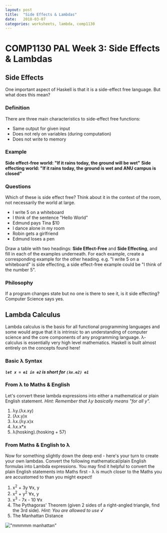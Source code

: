 ```yaml
---
layout: post
title:  "Side Effects & Lambdas"
date:   2018-03-07
categories: worksheets, lambda, comp1130
---
```


# COMP1130 PAL Week 3: Side Effects & Lambdas

## Side Effects

One important aspect of Haskell is that it is a side-effect free language. But what does this mean?

### Definition

There are three main characteristics to side-effect free functions:

* Same output for given input
* Does not rely on variables (during computation)
* Does not write to memory
    
### Example

__Side effect-free world: "If it rains today, the ground will be wet"__
__Side effecting world: "If it rains today, the ground is wet and ANU campus is closed"__

### Questions

Which of these is side effect free? Think about it in the context of the room, not necessarily the world at large.

* I write 5 on a whiteboard
* I think of the sentence "Hello World"
* Edmund pays Tina $10
* I dance alone in my room
* Robin gets a girlfriend
* Edmund loses a pen

Draw a table with two headings: **Side Effect-Free** and **Side Effecting**, and fill in each of the examples underneath. For each example, create a corresponding example for the other heading. e.g. "I write 5 on a whiteboard" is side effecting, a side effect-free example could be "I think of the number 5".

### Philosophy

If a program changes state but no one is there to see it, is it side effecting?
Computer Science says yes.

## Lambda Calculus

Lambda calculus is the basis for all functional programming languages and some would argue that it is intrinsic to an understanding of computer science and the core components of any programming language. λ-calculus is essentially very high level mathematics. Haskell is built almost entirely on the concepts found here!

### Basic λ Syntax

*__`let x = e1 in e2` is short for `(λx.e2) e1`__*

### From λ to Maths & English

Let's convert these lambda expressions into either a mathematical or plain English statement. _Hint: Remember that λy basically means "for all y"._

1. λy.(λx.xy)
2. (λx.y)x
3. λx.(λy.x)x
4. λx.x*x
5. λ(hosking).(hosking + 57)

### From Maths & English to λ

Now for something slightly down the deep end - here's your turn to create your own lambdas. Convert the following mathematical/plain English formulas into Lambda expressions. You may find it helpful to convert the plain English statements into Maths first - λ is much closer to the Maths you are accustomed to than you might expect!

1. x<sup>2</sup> + 3y ∀x, y
2. x<sup>2</sup> + y<sup>2</sup> ∀x, y
3. x<sup>3</sup> - 7x - 10 ∀x
4. The Pythagoras' Theorem (given 2 sides of a right-angled triangle, find the 3rd side). _Hint: You are allowed to use √_
5. The Manhattan Distance

!["mmmmm manhattan"](https://github.com/COMP1100-PAL/comp1100-pal.github.io/blob/master/_posts/manhattan.JPG "mmmmm manhattan")
